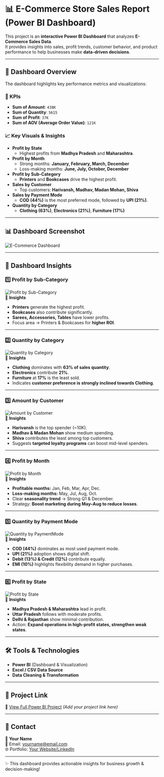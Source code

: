 # 📊 E-Commerce Store Sales Report (Power BI Dashboard)

This project is an **interactive Power BI Dashboard** that analyzes **E-Commerce Sales Data**.  
It provides insights into sales, profit trends, customer behavior, and product performance to help businesses make **data-driven decisions**.

---

## 🚀 Dashboard Overview
The dashboard highlights key performance metrics and visualizations:

### 🔑 KPIs
- **Sum of Amount**: `438K`
- **Sum of Quantity**: `5615`
- **Sum of Profit**: `37K`
- **Sum of AOV (Average Order Value)**: `121K`

### 📈 Key Visuals & Insights
- **Profit by State**  
  - Highest profits from **Madhya Pradesh** and **Maharashtra**.
- **Profit by Month**  
  - Strong months: **January, February, March, December**  
  - Loss-making months: **June, July, October, December**
- **Profit by Sub-Category**  
  - **Printers** and **Bookcases** drive the highest profit.
- **Sales by Customer**  
  - Top customers: **Harivansh, Madhav, Madan Mohan, Shiva**
- **Sales by Payment Mode**  
  - **COD (44%)** is the most preferred mode, followed by **UPI (21%)**.
- **Quantity by Category**  
  - **Clothing (63%)**, **Electronics (21%)**, **Furniture (17%)**

---

## 📊 Dashboard Screenshot
![E-Commerce Dashboard](PowerBi%20Project%201.jpg)

---

## 📌 Dashboard Insights

### 1️⃣ Profit by Sub-Category
![Profit by Sub-Category](B%201%201.png)  
🔎 **Insights**  
- **Printers** generate the highest profit.  
- **Bookcases** also contribute significantly.  
- **Sarees, Accessories, Tables** have lower profits.  
- Focus area → Printers & Bookcases for **higher ROI**.  

---

### 2️⃣ Quantity by Category
![Quantity by Category](B1%202.png)  
🔎 **Insights**  
- **Clothing** dominates with **63% of sales quantity**.  
- **Electronics** contribute **21%**.  
- **Furniture** at **17%** is the least sold.  
- Indicates **customer preference is strongly inclined towards Clothing**.  

---

### 3️⃣ Amount by Customer
![Amount by Customer](B1%203.png)  
🔎 **Insights**  
- **Harivansh** is the top spender (~10K).  
- **Madhav & Madan Mohan** show medium spending.  
- **Shiva** contributes the least among top customers.  
- Suggests **targeted loyalty programs** can boost mid-level spenders.  

---

### 4️⃣ Profit by Month
![Profit by Month](B1%204.png)  
🔎 **Insights**  
- **Profitable months:** Jan, Feb, Mar, Apr, Dec.  
- **Loss-making months:** May, Jul, Aug, Oct.  
- Clear **seasonality trend** → Strong Q1 & December.  
- Strategy: **Boost marketing during May–Aug to reduce losses**.  

---

### 5️⃣ Quantity by Payment Mode
![Quantity by PaymentMode](B1%205.png)  
🔎 **Insights**  
- **COD (44%)** dominates as most used payment mode.  
- **UPI (21%)** adoption shows digital shift.  
- **Debit (13%) & Credit (12%)** contribute equally.  
- **EMI (10%)** highlights flexibility demand in higher purchases.  

---

### 6️⃣ Profit by State
![Profit by State](B1%206.png)  
🔎 **Insights**  
- **Madhya Pradesh & Maharashtra** lead in profit.  
- **Uttar Pradesh** follows with moderate profits.  
- **Delhi & Rajasthan** show minimal contribution.  
- Action: **Expand operations in high-profit states, strengthen weak states**.  

---

## 🛠 Tools & Technologies
- **Power BI** (Dashboard & Visualization)  
- **Excel / CSV Data Source**  
- **Data Cleaning & Transformation**  

---

## 📂 Project Link
🔗 [View Full Power BI Project](#) _(Add your project link here)_  

---

## 📧 Contact
👤 **Your Name**  
📩 Email: yourname@email.com  
🌐 Portfolio: [Your Website/LinkedIn](#)  

---
✨ This dashboard provides actionable insights for business growth & decision-making!

